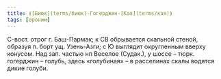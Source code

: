 ```yaml
---
title: ⦗[Биюк](terms/биюк)-Гогерджин-[Кая](terms/кая)⦘
tags: [ороним]
---
```


С-вост. отрог г. Баш-Пармак; к СВ обрывается скальной стеной, образуя п. борт
ущ. Узень-Азги; с Ю выглядит округленным вверху конусом. Над зап. частью нп
Веселое (Судак.), у шоссе – тюрк. гогерджин – голубь, здесь «голубиная» – в
расселинах скалы водятся дикие голуби.
